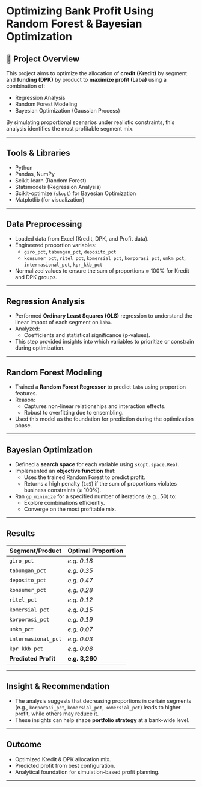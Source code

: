 #  Optimizing Bank Profit Using Random Forest & Bayesian Optimization

## 📌 Project Overview

This project aims to optimize the allocation of **credit (Kredit)** by segment and **funding (DPK)** by product to **maximize profit (Laba)** using a combination of:
- Regression Analysis
- Random Forest Modeling
- Bayesian Optimization (Gaussian Process)

By simulating proportional scenarios under realistic constraints, this analysis identifies the most profitable segment mix.

---

## Tools & Libraries

- Python
- Pandas, NumPy
- Scikit-learn (Random Forest)
- Statsmodels (Regression Analysis)
- Scikit-optimize (`skopt`) for Bayesian Optimization
- Matplotlib (for visualization)

---

##  Data Preprocessing

- Loaded data from Excel (Kredit, DPK, and Profit data).
- Engineered proportion variables:
  - `giro_pct`, `tabungan_pct`, `deposito_pct`
  - `konsumer_pct`, `ritel_pct`, `komersial_pct`, `korporasi_pct`, `umkm_pct`, `internasional_pct`, `kpr_kkb_pct`
- Normalized values to ensure the sum of proportions ≈ 100% for Kredit and DPK groups.

---

##  Regression Analysis

- Performed **Ordinary Least Squares (OLS)** regression to understand the linear impact of each segment on `laba`.
- Analyzed:
  - Coefficients and statistical significance (p-values).
- This step provided insights into which variables to prioritize or constrain during optimization.

---

##  Random Forest Modeling

- Trained a **Random Forest Regressor** to predict `laba` using proportion features.
- Reason:
  - Captures non-linear relationships and interaction effects.
  - Robust to overfitting due to ensembling.
- Used this model as the foundation for prediction during the optimization phase.

---

## Bayesian Optimization

- Defined a **search space** for each variable using `skopt.space.Real`.
- Implemented an **objective function** that:
  - Uses the trained Random Forest to predict profit.
  - Returns a high penalty (`1e5`) if the sum of proportions violates business constraints (≠ 100%).
- Ran `gp_minimize` for a specified number of iterations (e.g., 50) to:
  - Explore combinations efficiently.
  - Converge on the most profitable mix.

---

## Results

| Segment/Product         | Optimal Proportion |
|-------------------------|--------------------|
| `giro_pct`              | *e.g. 0.18*        |
| `tabungan_pct`          | *e.g. 0.35*        |
| `deposito_pct`          | *e.g. 0.47*        |
| `konsumer_pct`          | *e.g. 0.28*        |
| `ritel_pct`             | *e.g. 0.12*        |
| `komersial_pct`         | *e.g. 0.15*        |
| `korporasi_pct`         | *e.g. 0.19*        |
| `umkm_pct`              | *e.g. 0.07*        |
| `internasional_pct`     | *e.g. 0.03*        |
| `kpr_kkb_pct`           | *e.g. 0.08*        |
| **Predicted Profit**    | **e.g. 3,260**     |

---

## Insight & Recommendation

- The analysis suggests that decreasing proportions in certain segments (e.g., `korporasi_pct`, `komersial_pct`, `komersial_pct`) leads to higher profit, while others may reduce it.
- These insights can help shape **portfolio strategy** at a bank-wide level.

---

## Outcome

- Optimized Kredit & DPK allocation mix.
- Predicted profit from best configuration.
- Analytical foundation for simulation-based profit planning.

---

